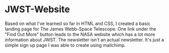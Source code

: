 # JWST-Website
Based on what I've learned so far in HTML and CSS, I created a basic landing page for The James Webb-Space Telescope.  One link under the "Find Out More" button leads to the NASA website which has a lot more information about JWST. The newsletter isn't an actual newsletter. It's just a simple sign up page I was able to create using mailchimp.
